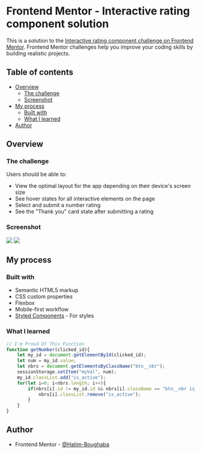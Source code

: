 # Frontend Mentor - Interactive rating component solution

This is a solution to the [Interactive rating component challenge on Frontend Mentor](https://www.frontendmentor.io/challenges/interactive-rating-component-koxpeBUmI). Frontend Mentor challenges help you improve your coding skills by building realistic projects. 

## Table of contents

- [Overview](#overview)
  - [The challenge](#the-challenge)
  - [Screenshot](#screenshot)
- [My process](#my-process)
  - [Built with](#built-with)
  - [What I learned](#what-i-learned)
- [Author](#author)

## Overview

### The challenge

Users should be able to:

- View the optimal layout for the app depending on their device's screen size
- See hover states for all interactive elements on the page
- Select and submit a number rating
- See the "Thank you" card state after submitting a rating

### Screenshot

![](./design/desktop-design.png)
![](./design/desktop-thank-you-state.png)

## My process

### Built with

- Semantic HTML5 markup
- CSS custom properties
- Flexbox
- Mobile-first workflow
- [Styled Components](https://fonts.google.com/) - For styles


### What I learned

```js
// I'm Proud Of This Function
function getNumber(clicked_id){
    let my_id = document.getElementById(clicked_id);
    let num = my_id.value;
    let nbrs = document.getElementsByClassName("btn__nbr");
    sessionStorage.setItem("myVal", num);
    my_id.classList.add("is_active");
    for(let i=0; i<nbrs.length; i++){
        if(nbrs[i].id != my_id.id && nbrs[i].className == "btn__nbr is_active"){
            nbrs[i].classList.remove("is_active");
        }
    }
}
```

## Author

- Frontend Mentor - [@Hatim-Boughaba](https://www.frontendmentor.io/profile/Hatim-Boughaba)
